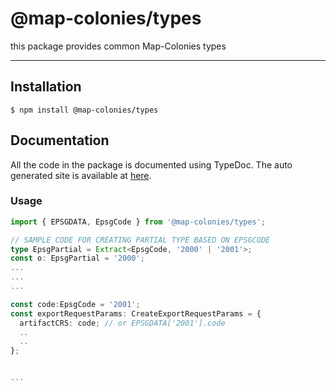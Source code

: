 # @map-colonies/types

this package provides common Map-Colonies types

---
## Installation

``` 
$ npm install @map-colonies/types
```


## Documentation
All the code in the package is documented using TypeDoc. The auto generated site is available at [here](https://mapcolonies.github.io/types/).

### Usage

```typescript
import { EPSGDATA, EpsgCode } from '@map-colonies/types';

// SAMPLE CODE FOR CREATING PARTIAL TYPE BASED ON EPSGCODE 
type EpsgPartial = Extract<EpsgCode, '2000' | '2001'>;
const o: EpsgPartial = '2000';
...
...
...

const code:EpsgCode = '2001';
const exportRequestParams: CreateExportRequestParams = {
  artifactCRS: code; // or EPSGDATA['2001'].code
  ..
  ..
};


...
```
